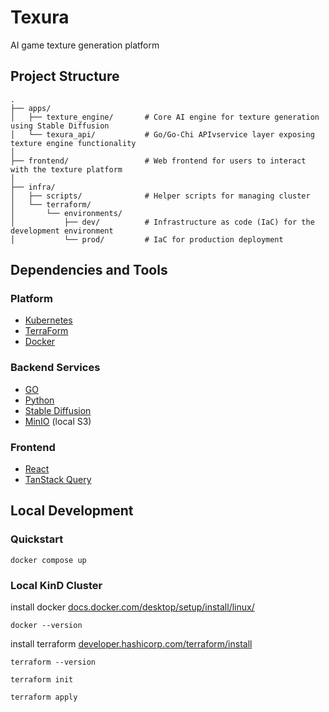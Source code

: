 # Texura

AI game texture generation platform

## Project Structure 

```
.
├── apps/
│   ├── texture_engine/       # Core AI engine for texture generation using Stable Diffusion
│   └── texura_api/           # Go/Go-Chi APIvservice layer exposing texture engine functionality
│
├── frontend/                 # Web frontend for users to interact with the texture platform
│
├── infra/
│   ├── scripts/              # Helper scripts for managing cluster
│   └── terraform/
│       └── environments/
│           ├── dev/          # Infrastructure as code (IaC) for the development environment
│           └── prod/         # IaC for production deployment
```

## Dependencies and Tools

### Platform
- [Kubernetes](https://kubernetes.io/)
- [TerraForm](https://developer.hashicorp.com/terraform/)
- [Docker](https://www.docker.com/)

### Backend Services
- [GO](https://go.dev/)
- [Python](https://www.python.org/)
- [Stable Diffusion](https://stability.ai/)
- [MinIO](https://min.io/) (local S3)

### Frontend
- [React](https://react.dev/)
- [TanStack Query](https://tanstack.com/query/latest)

## Local Development 

### Quickstart
```
docker compose up 
```

### Local KinD Cluster 
install docker [docs.docker.com/desktop/setup/install/linux/](https://docs.docker.com/desktop/setup/install/linux/)

```
docker --version
```

install terraform [developer.hashicorp.com/terraform/install](https://developer.hashicorp.com/terraform/install)
```
terraform --version
```

```
terraform init
```

```
terraform apply
```

